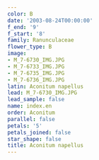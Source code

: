 ```yaml
---
color: B
date: '2003-08-24T00:00:00'
f_end: '9'
f_start: '8'
family: Ranunculaceae
flower_type: B
image:
- M_7-6730_IMG.JPG
- M_7-6733_IMG.JPG
- M_7-6735_IMG.JPG
- M_7-6736_IMG.JPG
latin: Aconitum napellus
lead: M_7-6730_IMG.JPG
lead_sample: false
name: index.en
order: Aconitum
parallel: false
petals: '5'
petals_joined: false
star_shape: false
title: Aconitum napellus
---
```

